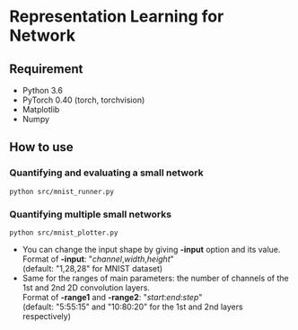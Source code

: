 # Representation Learning for Network
## Requirement
- Python 3.6
- PyTorch 0.40 (torch, torchvision)
- Matplotlib
- Numpy

## How to use
### Quantifying and evaluating a small network
```python src/mnist_runner.py```


### Quantifying multiple small networks
```python src/mnist_plotter.py```
- You can change the input shape by giving **-input** option and its value.  
Format of **-input**: "*channel*,*width*,*height*"  
(default: "1,28,28" for MNIST dataset)
- Same for the ranges of main parameters: the number of channels of the 1st and 2nd 2D convolution layers.  
Format of **-range1** and **-range2**: "*start*:*end*:*step*"  
(default: "5:55:15" and "10:80:20" for the 1st and 2nd layers respectively)